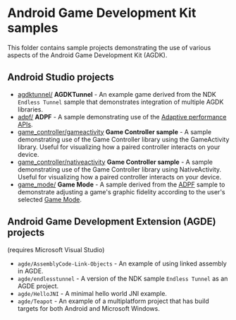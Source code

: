 # Android Game Development Kit samples

This folder contains sample projects demonstrating the use of various aspects
of the Android Game Development Kit (AGDK).

## Android Studio projects

* [agdktunnel/](agdktunnel) **AGDKTunnel** - An example game derived from the NDK
`Endless Tunnel` sample that demonstrates integration of multiple AGDK libraries.
* [adpf/](adpf) **ADPF** - A sample demonstrating use of the [Adaptive performance APIs](https://developer.android.com/games/optimize/adpf).
* [game_controller/gameactivity](game_controller/gameactivity) **Game Controller sample** - A sample demonstrating use of the Game Controller library using the GameActivity library. Useful for visualizing how a paired controller interacts on your device.
* [game_controller/nativeactivity](game_controller/nativeactivity) **Game Controller sample** - A sample demonstrating use of the Game Controller library using NativeActivity. Useful for visualizing how a paired controller interacts on your device.
* [game_mode/](game_mode) **Game Mode** - A sample derived from the [ADPF](adpf) sample to demonstrate adjusting a game's graphic fidelity according to the user's selected [Game Mode](https://developer.android.com/games/gamemode/gamemode-api).

## Android Game Development Extension (AGDE) projects

(requires Microsoft Visual Studio)

* `agde/AssemblyCode-Link-Objects` - An example of using linked assembly in AGDE.
* `agde/endlesstunnel` - A version of the NDK sample `Endless Tunnel` as an AGDE project.
* `agde/HelloJNI` - A minimal hello world JNI example.
* `agde/Teapot` - An example of a multiplatform project that has build targets
for both Android and Microsoft Windows.
